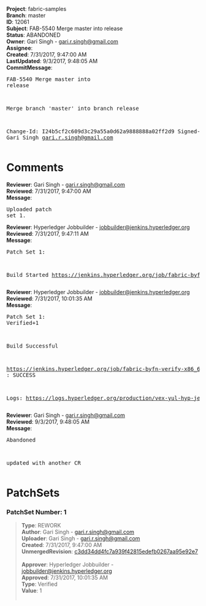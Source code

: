 <strong>Project</strong>: fabric-samples<br><strong>Branch</strong>: master<br><strong>ID</strong>: 12061<br><strong>Subject</strong>: FAB-5540 Merge master into release<br><strong>Status</strong>: ABANDONED<br><strong>Owner</strong>: Gari Singh - gari.r.singh@gmail.com<br><strong>Assignee</strong>:<br><strong>Created</strong>: 7/31/2017, 9:47:00 AM<br><strong>LastUpdated</strong>: 9/3/2017, 9:48:05 AM<br><strong>CommitMessage</strong>:<br><pre>FAB-5540 Merge master into release

Merge branch 'master' into branch
release

Change-Id: I24b5cf2c609d3c29a55a0d62a9888888a02ff2d9
Signed-off-by: Gari Singh <gari.r.singh@gmail.com>
</pre><h1>Comments</h1><strong>Reviewer</strong>: Gari Singh - gari.r.singh@gmail.com<br><strong>Reviewed</strong>: 7/31/2017, 9:47:00 AM<br><strong>Message</strong>: <pre>Uploaded patch set 1.</pre><strong>Reviewer</strong>: Hyperledger Jobbuilder - jobbuilder@jenkins.hyperledger.org<br><strong>Reviewed</strong>: 7/31/2017, 9:47:11 AM<br><strong>Message</strong>: <pre>Patch Set 1:

Build Started https://jenkins.hyperledger.org/job/fabric-byfn-verify-x86_64/1/</pre><strong>Reviewer</strong>: Hyperledger Jobbuilder - jobbuilder@jenkins.hyperledger.org<br><strong>Reviewed</strong>: 7/31/2017, 10:01:35 AM<br><strong>Message</strong>: <pre>Patch Set 1: Verified+1

Build Successful 

https://jenkins.hyperledger.org/job/fabric-byfn-verify-x86_64/1/ : SUCCESS

Logs: https://logs.hyperledger.org/production/vex-yul-hyp-jenkins-1/fabric-byfn-verify-x86_64/1</pre><strong>Reviewer</strong>: Gari Singh - gari.r.singh@gmail.com<br><strong>Reviewed</strong>: 9/3/2017, 9:48:05 AM<br><strong>Message</strong>: <pre>Abandoned

updated with another CR</pre><h1>PatchSets</h1><h3>PatchSet Number: 1</h3><blockquote><strong>Type</strong>: REWORK<br><strong>Author</strong>: Gari Singh - gari.r.singh@gmail.com<br><strong>Uploader</strong>: Gari Singh - gari.r.singh@gmail.com<br><strong>Created</strong>: 7/31/2017, 9:47:00 AM<br><strong>UnmergedRevision</strong>: [c3dd34dd4fc7a939f42815edefb0267aa95e92e7](https://github.com/hyperledger-gerrit-archive/fabric-samples/commit/c3dd34dd4fc7a939f42815edefb0267aa95e92e7)<br><br><strong>Approver</strong>: Hyperledger Jobbuilder - jobbuilder@jenkins.hyperledger.org<br><strong>Approved</strong>: 7/31/2017, 10:01:35 AM<br><strong>Type</strong>: Verified<br><strong>Value</strong>: 1<br><br></blockquote>